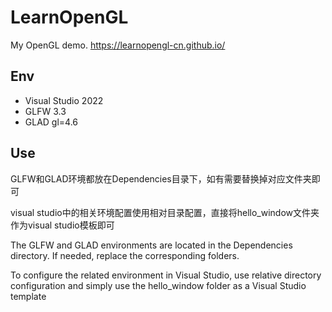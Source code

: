 # LearnOpenGL
My OpenGL demo. https://learnopengl-cn.github.io/

## Env

- Visual Studio 2022
- GLFW 3.3
- GLAD gl=4.6

## Use

GLFW和GLAD环境都放在Dependencies目录下，如有需要替换掉对应文件夹即可

visual studio中的相关环境配置使用相对目录配置，直接将hello_window文件夹作为visual studio模板即可

The GLFW and GLAD environments are located in the Dependencies directory. If needed, replace the corresponding folders.

To configure the related environment in Visual Studio, use relative directory configuration and simply use the hello_window folder as a Visual Studio template
